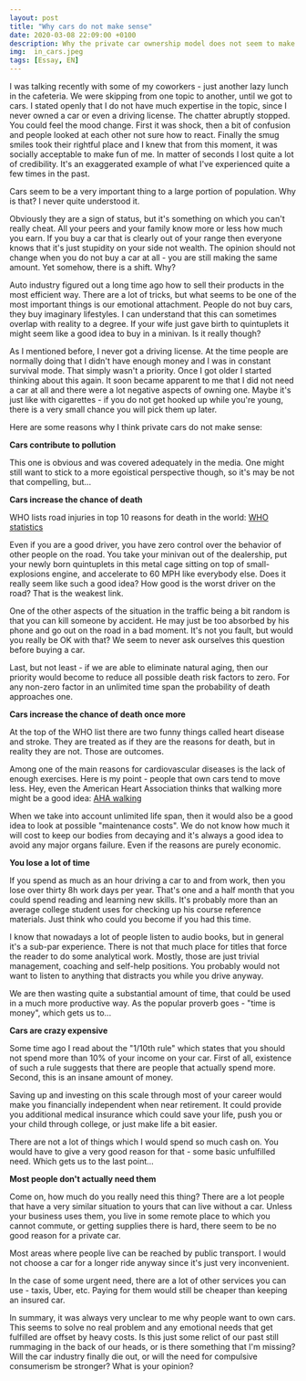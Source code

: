 ```yaml
---
layout: post
title: "Why cars do not make sense"
date: 2020-03-08 22:09:00 +0100
description: Why the private car ownership model does not seem to make sense
img:  in_cars.jpeg
tags: [Essay, EN]
---
```


I was talking recently with some of my coworkers - just another lazy lunch in the cafeteria.
We were skipping from one topic to another, until we got to cars.
I stated openly that I do not have much expertise in the topic, since I never owned a car or even a driving license.
The chatter abruptly stopped.
You could feel the mood change.
First it was shock, then a bit of confusion and people looked at each other not sure how to react.
Finally the smug smiles took their rightful place and I knew that from this moment, it was socially acceptable to make fun of me.
In matter of seconds I lost quite a lot of credibility.
It's an exaggerated example of what I've experienced quite a few times in the past.

Cars seem to be a very important thing to a large portion of population.
Why is that?
I never quite understood it.

Obviously they are a sign of status, but it's something on which you can't really cheat.
All your peers and your family know more or less how much you earn.
If you buy a car that is clearly out of your range then everyone knows that it's just stupidity on your side not wealth.
The opinion should not change when you do not buy a car at all - you are still making the same amount.
Yet somehow, there is a shift.
Why?

Auto industry figured out a long time ago how to sell their products in the most efficient way.
There are a lot of tricks, but what seems to be one of the most important things is our emotional attachment.
People do not buy cars, they buy imaginary lifestyles.
I can understand that this can sometimes overlap with reality to a degree.
If your wife just gave birth to quintuplets it might seem like a good idea to buy in a minivan.
Is it really though?

As I mentioned before, I never got a driving license.
At the time people are normally doing that I didn't have enough money and I was in constant survival mode.
That simply wasn't a priority.
Once I got older I started thinking about this again.
It soon became apparent to me that I did not need a car at all and there were a lot negative aspects of owning one.
Maybe it's just like with cigarettes - if you do not get hooked up while you're young, there is a very small chance you will pick them up later.

Here are some reasons why I think private cars do not make sense:

**Cars contribute to pollution**

This one is obvious and was covered adequately in the media.
One might still want to stick to a more egoistical perspective though, so it's may be not that compelling, but...

**Cars increase the chance of death**

WHO lists road injuries in top 10 reasons for death in the world: [WHO statistics][who-stat]

Even if you are a good driver, you have zero control over the behavior of other people on the road.
You take your minivan out of the dealership, put your newly born quintuplets in this metal cage sitting on top of small-explosions engine, and accelerate to 60 MPH like everybody else.
Does it really seem like such a good idea?
How good is the worst driver on the road?
That is the weakest link.

One of the other aspects of the situation in the traffic being a bit random is that you can kill someone by accident.
He may just be too absorbed by his phone and go out on the road in a bad moment.
It's not you fault, but would you really be OK with that?
We seem to never ask ourselves this question before buying a car.

Last, but not least - if we are able to eliminate natural aging, then our priority would become to reduce all possible death risk factors to zero.
For any non-zero factor in an unlimited time span the probability of death approaches one.

**Cars increase the chance of death once more**

At the top of the WHO list there are two funny things called heart disease and stroke.
They are treated as if they are the reasons for death, but in reality they are not.
Those are outcomes.

Among one of the main reasons for cardiovascular diseases is the lack of enough exercises.
Here is my point - people that own cars tend to move less.
Hey, even the American Heart Association thinks that walking more might be a good idea:
[AHA walking][us-heart]

When we take into account unlimited life span, then it would also be a good idea to look at possible "maintenance costs".
We do not know how much it will cost to keep our bodies from decaying and it's always a good idea to avoid any major organs failure.
Even if the reasons are purely economic.

**You lose a lot of time**

If you spend as much as an hour driving a car to and from work, then you lose over thirty 8h work days per year.
That's one and a half month that you could spend reading and learning new skills.
It's probably more than an average college student uses for checking up his course reference materials.
Just think who could you become if you had this time.

I know that nowadays a lot of people listen to audio books, but in general it's a sub-par experience.
There is not that much place for titles that force the reader to do some analytical work.
Mostly, those are just trivial management, coaching and self-help positions.
You probably would not want to listen to anything that distracts you while you drive anyway.

We are then wasting quite a substantial amount of time, that could be used in a much more productive way.
As the popular proverb goes - "time is money", which gets us to...

**Cars are crazy expensive**

Some time ago I read about the "1/10th rule" which states that you should not spend more than 10% of your income on your car.
First of all, existence of such a rule suggests that there are people that actually spend more.
Second, this is an insane amount of money.

Saving up and investing on this scale through most of your career would make you financially independent when near retirement.
It could provide you additional medical insurance which could save your life, push you or your child through college, or just make life a bit easier.

There are not a lot of things which I would spend so much cash on.
You would have to give a very good reason for that - some basic unfulfilled need.
Which gets us to the last point...

**Most people don't actually need them**

Come on, how much do you really need this thing?
There are a lot people that have a very similar situation to yours that can live without a car.
Unless your business uses them, you live in some remote place to which you cannot commute, or getting supplies there is hard, there seem to be no good reason for a private car.

Most areas where people live can be reached by public transport.
I would not choose a car for a longer ride anyway since it's just very inconvenient.

In the case of some urgent need, there are a lot of other services you can use - taxis, Uber, etc.
Paying for them would still be cheaper than keeping an insured car.

In summary, it was always very unclear to me why people want to own cars.
This seems to solve no real problem and any emotional needs that get fulfilled are offset by heavy costs.
Is this just some relict of our past still rummaging in the back of our heads, or is there something that I'm missing?
Will the car industry finally die out, or will the need for compulsive consumerism be stronger?
What is your opinion?

[who-stat]: https://www.who.int/news-room/fact-sheets/detail/the-top-10-causes-of-death
[us-heart]: https://www.heart.org/en/healthy-living/fitness/walking